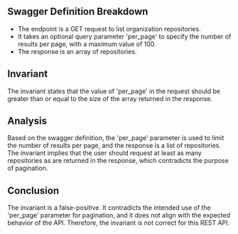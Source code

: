 ## Swagger Definition Breakdown
- The endpoint is a GET request to list organization repositories.
- It takes an optional query parameter 'per_page' to specify the number of results per page, with a maximum value of 100.
- The response is an array of repositories.

## Invariant
The invariant states that the value of 'per_page' in the request should be greater than or equal to the size of the array returned in the response.

## Analysis
Based on the swagger definition, the 'per_page' parameter is used to limit the number of results per page, and the response is a list of repositories. The invariant implies that the user should request at least as many repositories as are returned in the response, which contradicts the purpose of pagination.

## Conclusion
The invariant is a false-positive. It contradicts the intended use of the 'per_page' parameter for pagination, and it does not align with the expected behavior of the API. Therefore, the invariant is not correct for this REST API.
